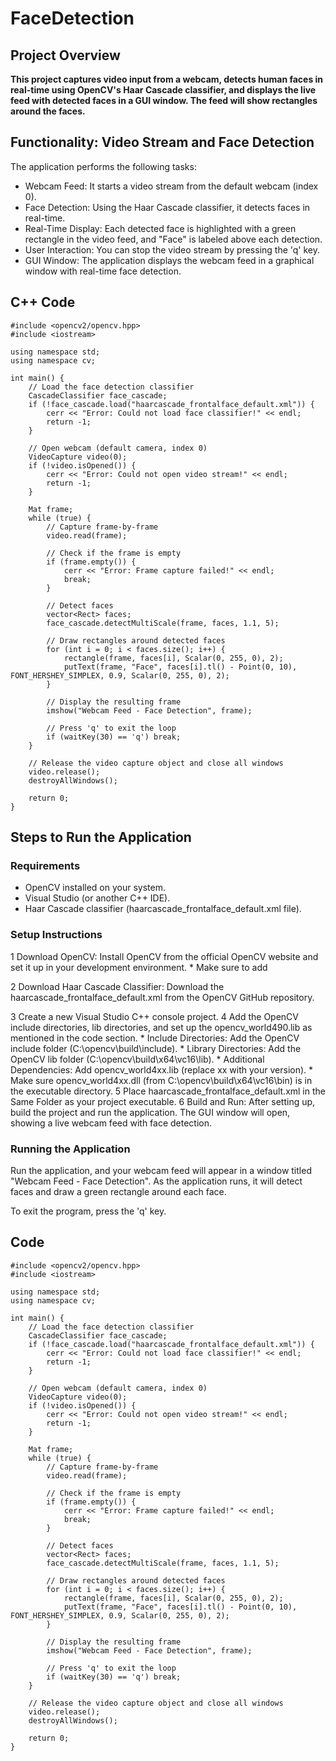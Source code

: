 # FaceDetection

## Project Overview
**This project captures video input from a webcam, detects human faces in real-time using OpenCV's Haar Cascade classifier, and displays the live feed with detected faces in a GUI window. The feed will show rectangles around the faces.**

## Functionality: Video Stream and Face Detection
The application performs the following tasks:

* Webcam Feed: It starts a video stream from the default webcam (index 0).
* Face Detection: Using the Haar Cascade classifier, it detects faces in real-time.
* Real-Time Display: Each detected face is highlighted with a green rectangle in the video feed, and "Face" is labeled above each detection.
* User Interaction: You can stop the video stream by pressing the 'q' key.
* GUI Window: The application displays the webcam feed in a graphical window with real-time face detection.
  
## C++ Code
```
#include <opencv2/opencv.hpp>
#include <iostream>

using namespace std;
using namespace cv;

int main() {
    // Load the face detection classifier
    CascadeClassifier face_cascade;
    if (!face_cascade.load("haarcascade_frontalface_default.xml")) {
        cerr << "Error: Could not load face classifier!" << endl;
        return -1;
    }

    // Open webcam (default camera, index 0)
    VideoCapture video(0);
    if (!video.isOpened()) {
        cerr << "Error: Could not open video stream!" << endl;
        return -1;
    }

    Mat frame;
    while (true) {
        // Capture frame-by-frame
        video.read(frame);

        // Check if the frame is empty
        if (frame.empty()) {
            cerr << "Error: Frame capture failed!" << endl;
            break;
        }

        // Detect faces
        vector<Rect> faces;
        face_cascade.detectMultiScale(frame, faces, 1.1, 5);

        // Draw rectangles around detected faces
        for (int i = 0; i < faces.size(); i++) {
            rectangle(frame, faces[i], Scalar(0, 255, 0), 2);
            putText(frame, "Face", faces[i].tl() - Point(0, 10), FONT_HERSHEY_SIMPLEX, 0.9, Scalar(0, 255, 0), 2);
        }

        // Display the resulting frame
        imshow("Webcam Feed - Face Detection", frame);

        // Press 'q' to exit the loop
        if (waitKey(30) == 'q') break;
    }

    // Release the video capture object and close all windows
    video.release();
    destroyAllWindows();
    
    return 0;
}
```

## Steps to Run the Application
### Requirements
* OpenCV installed on your system.
* Visual Studio (or another C++ IDE).
* Haar Cascade classifier (haarcascade_frontalface_default.xml file).
  
### Setup Instructions
1 Download OpenCV: Install OpenCV from the official OpenCV website and set it up in your development environment.
    * Make sure to add 
   
2 Download Haar Cascade Classifier: Download the haarcascade_frontalface_default.xml from the OpenCV GitHub repository.

3 Create a new Visual Studio C++ console project.
4 Add the OpenCV include directories, lib directories, and set up the opencv_world490.lib as mentioned in the code section.
    * Include Directories: Add the OpenCV include folder (C:\opencv\build\include).
    * Library Directories: Add the OpenCV lib folder (C:\opencv\build\x64\vc16\lib).
    * Additional Dependencies: Add opencv_world4xx.lib (replace xx with your version).
    * Make sure opencv_world4xx.dll (from C:\opencv\build\x64\vc16\bin) is in the executable directory.
5 Place haarcascade_frontalface_default.xml in the Same Folder as your project executable.
6 Build and Run: After setting up, build the project and run the application. The GUI window will open, showing a live webcam feed with face detection.
  
### Running the Application
Run the application, and your webcam feed will appear in a window titled "Webcam Feed - Face Detection".
As the application runs, it will detect faces and draw a green rectangle around each face.

To exit the program, press the 'q' key.

## Code
```
#include <opencv2/opencv.hpp>
#include <iostream>

using namespace std;
using namespace cv;

int main() {
    // Load the face detection classifier
    CascadeClassifier face_cascade;
    if (!face_cascade.load("haarcascade_frontalface_default.xml")) {
        cerr << "Error: Could not load face classifier!" << endl;
        return -1;
    }

    // Open webcam (default camera, index 0)
    VideoCapture video(0);
    if (!video.isOpened()) {
        cerr << "Error: Could not open video stream!" << endl;
        return -1;
    }

    Mat frame;
    while (true) {
        // Capture frame-by-frame
        video.read(frame);

        // Check if the frame is empty
        if (frame.empty()) {
            cerr << "Error: Frame capture failed!" << endl;
            break;
        }

        // Detect faces
        vector<Rect> faces;
        face_cascade.detectMultiScale(frame, faces, 1.1, 5);

        // Draw rectangles around detected faces
        for (int i = 0; i < faces.size(); i++) {
            rectangle(frame, faces[i], Scalar(0, 255, 0), 2);
            putText(frame, "Face", faces[i].tl() - Point(0, 10), FONT_HERSHEY_SIMPLEX, 0.9, Scalar(0, 255, 0), 2);
        }

        // Display the resulting frame
        imshow("Webcam Feed - Face Detection", frame);

        // Press 'q' to exit the loop
        if (waitKey(30) == 'q') break;
    }

    // Release the video capture object and close all windows
    video.release();
    destroyAllWindows();
    
    return 0;
}
```

